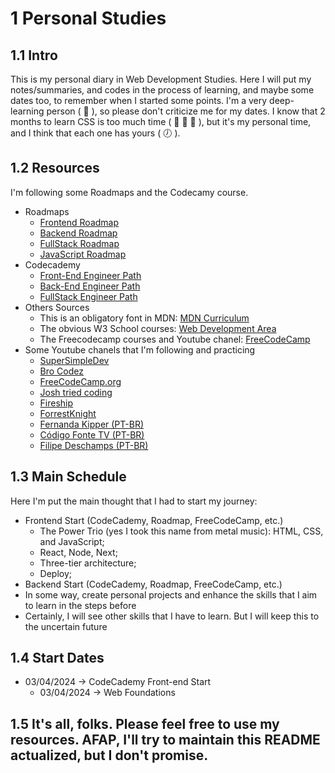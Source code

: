 # 1 Personal Studies

## 1.1 Intro 

This is my personal diary in Web Development Studies. Here I will put my notes/summaries, and codes in the process of learning, and maybe some dates too, to remember when I started some points. I'm a very deep-learning person ( :walking: ), so please don't criticize me for my dates. I know that 2 months to learn CSS is too much time ( :eyes: :eyes: :eyes: ), but it's my personal time, and I think that each one has yours ( :clock7: ).

## 1.2 Resources

I'm following some Roadmaps and the Codecamy course.
- Roadmaps
  - [Frontend Roadmap](https://roadmap.sh/frontend)
  - [Backend Roadmap](https://roadmap.sh/backend)
  - [FullStack Roadmap](https://roadmap.sh/full-stack)
  - [JavaScript Roadmap](https://roadmap.sh/javascript)
- Codecademy
  - [Front-End Engineer Path](https://www.codecademy.com/learn/paths/front-end-engineer-career-path)
  - [Back-End Engineer Path](https://www.codecademy.com/learn/paths/back-end-engineer-career-path)
  - [FullStack Engineer Path](https://www.codecademy.com/learn/paths/full-stack-engineer-career-path)
- Others Sources
  - This is an obligatory font in MDN: [MDN Curriculum](https://developer.mozilla.org/en-US/curriculum/)
  - The obvious W3 School courses: [Web Development Area](https://www.w3schools.com/whatis/default.asp)
  - The Freecodecamp courses and Youtube chanel: [FreeCodeCamp](https://www.freecodecamp.org/learn/)
- Some Youtube chanels that I'm following and practicing
  - [SuperSimpleDev](https://www.youtube.com/@SuperSimpleDev)
  - [Bro Codez](https://www.youtube.com/@BroCodez)
  - [FreeCodeCamp.org](https://www.youtube.com/@freecodecamp)
  - [Josh tried coding](https://www.youtube.com/@joshtriedcoding)
  - [Fireship](https://www.youtube.com/@Fireship)
  - [ForrestKnight](https://www.youtube.com/@fknight)
  - [Fernanda Kipper (PT-BR)](https://www.youtube.com/@kipperdev)
  - [Código Fonte TV (PT-BR)](https://www.youtube.com/@codigofontetv)
  - [Filipe Deschamps (PT-BR)](https://www.youtube.com/@FilipeDeschamps)

## 1.3 Main Schedule

Here I'm put the main thought that I had to start my journey:

- Frontend Start (CodeCademy, Roadmap, FreeCodeCamp, etc.)
  - The Power Trio (yes I took this name from metal music): HTML, CSS, and JavaScript;
  - React, Node, Next;
  - Three-tier architecture;
  - Deploy;
- Backend Start (CodeCademy, Roadmap, FreeCodeCamp, etc.)
- In some way, create personal projects and enhance the skills that I aim to learn in the steps before
- Certainly, I will see other skills that I have to learn. But I will keep this to the uncertain future

## 1.4 Start Dates

- 03/04/2024 -> CodeCademy Front-end Start
  - 03/04/2024 -> Web Foundations
 
## 1.5 It's all, folks. Please feel free to use my resources. AFAP, I'll try to maintain this README actualized, but I don't promise.
